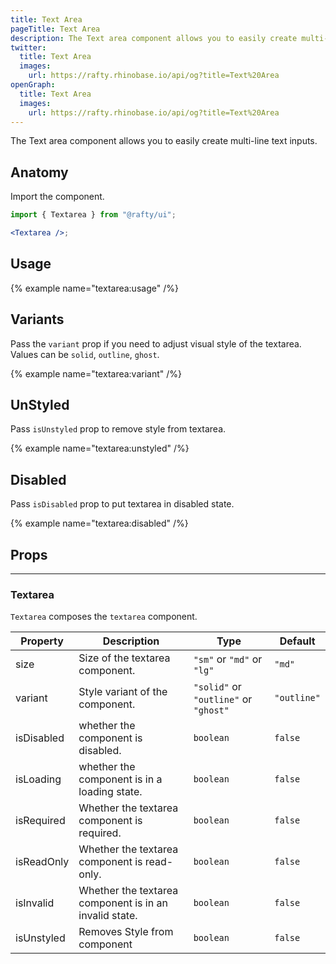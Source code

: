 ```yaml
---
title: Text Area
pageTitle: Text Area
description: The Text area component allows you to easily create multi-line text inputs.
twitter:
  title: Text Area
  images:
    url: https://rafty.rhinobase.io/api/og?title=Text%20Area
openGraph:
  title: Text Area
  images:
    url: https://rafty.rhinobase.io/api/og?title=Text%20Area
---
```


The Text area component allows you to easily create multi-line text inputs.

## Anatomy

Import the component.

```jsx
import { Textarea } from "@rafty/ui";

<Textarea />;
```

## Usage

{% example name="textarea:usage" /%}

## Variants

Pass the `variant` prop if you need to adjust visual style of the textarea. Values can be `solid`, `outline`, `ghost`.

{% example name="textarea:variant" /%}

## UnStyled

Pass `isUnstyled` prop to remove style from textarea.

{% example name="textarea:unstyled" /%}

## Disabled

Pass `isDisabled` prop to put textarea in disabled state.

{% example name="textarea:disabled" /%}

## Props

---

### Textarea

`Textarea` composes the `textarea` component.

| Property   | Description                                            | Type                                  | Default     |
| ---------- | ------------------------------------------------------ | ------------------------------------- | ----------- |
| size       | Size of the textarea component.                        | `"sm"` or `"md"` or `"lg"`            | `"md"`      |
| variant    | Style variant of the component.                        | `"solid"` or `"outline"` or `"ghost"` | `"outline"` |
| isDisabled | whether the component is disabled.                     | `boolean`                             | `false`     |
| isLoading  | whether the component is in a loading state.           | `boolean`                             | `false`     |
| isRequired | Whether the textarea component is required.            | `boolean`                             | `false`     |
| isReadOnly | Whether the textarea component is read-only.           | `boolean`                             | `false`     |
| isInvalid  | Whether the textarea component is in an invalid state. | `boolean`                             | `false`     |
| isUnstyled | Removes Style from component                           | `boolean`                             | `false`     |

